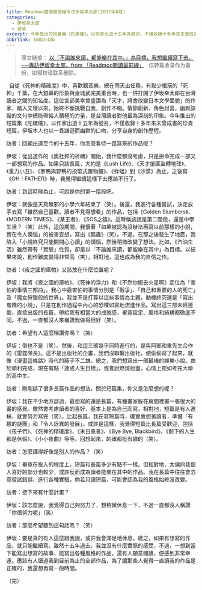 ```yaml
---
title: Readmoo閱讀最前線专访伊坂幸太郎(2017年8月)
categories:
  - 伊坂幸太郎
  - 访谈
excerpt: 今年推出的短篇集《陀螺儀》，以作家出道十五年為號召，不僅收錄十多年來未曾成書的珍貴短篇，伊坂本人也以一貫謙遜而幽默的口吻，分享自身的創作歷程。
abbrlink: 5d02e43b
---
```

> 原文链接：
[以「不論誰來讀，都能樂在其中。」為目標，我想繼續寫下去。 ──專訪伊坂幸太郎，from 「Readmoo閱讀最前線」](https://news.readmoo.com/2017/08/01/isaka-kotaro-interview/)
&nbsp;
仅转载收录作为备份，如侵权请联系删除。

&nbsp;
自從《死神的精確度》中，喜歡聽音樂、總在雨天出任務，有點少根筋的「死神」千葉，在大銀幕的形象與金城武完美重合時，也一併打開了伊坂幸太郎在台灣讀者之間的知名度。這位宮部美幸曾盛讚為「天才，將會改變日本文學面貌」的作家，踏入文壇以來，始終不斷挑戰自我，創作不輟。情節創新、角色討喜，幽默詼諧的文句中總能帶給人積極的力量，是台灣讀者對他最為深刻的印象。今年推出的短篇集《陀螺儀》，以作家出道十五年為號召，不僅收錄十多年來未曾成書的珍貴短篇，伊坂本人也以一貫謙遜而幽默的口吻，分享自身的創作歷程。

訪者：回顧出道至今的十五年，你怎麼看待一路寫來的作品呢？

<!-- more -->

伊坂：從出道作的《奧杜邦的祈禱》開始，我什麼都沒考慮，只是拚命完成一部又一部想寫的作品。如果只談長篇，大約是《Lush Life》、《天才搶匪盜轉地球》、《重力小丑》、《家鴨與野鴨的投幣式置物櫃》、《蚱蜢》到《沙漠》為止，之後寫《OH！FATHER》時，我覺得繼續這樣下去應該不行了。

訪者：到這時候為止，可說是你的第一階段吧。

伊坂：就像是天真無邪的小學六年結束了（笑）。後還，我進行各種嘗試，決定放手去寫「雖然自己喜歡，讀者不見得想看」的作品，包括《Golden Slumbers》、《MODERN TIMES》、《某王者》、《SOS之猿》。這時候該說是第二階段，還是中學生活？（笑）此外，這段期間，我懷著「如果被認為沒辦法再寫以前那樣的小說，實在令人懊惱」的被害妄想，寫出《瓢蟲》（笑）。不過，在那之後發生了地震，我陷入「小說終究只能開開心心讀」的煩惱，然後稍微改變了想法。比如，《汽油生活》雖然帶有「實驗」性質，卻是以「不論誰來讀，都能樂在其中」為目標。以結果來說，創作難度變得非常高（笑），相對地，這也成為我的自信之作。

訪者：《夜之國的庫帕》又該放在什麼位置呢？

伊坂：我將《夜之國的庫帕》、《死神的浮力》和《不然你搬去火星啊》定位為「害怕的事情三部曲」。我心中最害怕的事情分別是「戰爭」、「自己和重要的人的死亡」及「魔女狩獵般的世界」。我並不是打算以這些事情為主題，動機終究還是「寫出有趣的小說」，只是在創作過程中內心的恐懼如實地流進作品。寫出這三部未經連載、直接出版的長篇，帶給我有相當大的成就感，畢竟設定、風格和結構都徹底不同。不過，一直都沒人來稱讚我做得很好（笑）。

訪者：希望有人這麼稱讚你嗎？（笑）

伊坂：倒也不是（笑）。然後，和這三部幾乎同時進行的，是與阿部和重先生合作的《雷霆隊長》。這不是出版社的企畫，我們沒聯繫出版社，便偷偷寫了起來，就像《漫畫這條路》時代的藤子不二雄。總之，我們想寫出一部最棒的娛樂小說。由於順利完成，現在有點「達成人生目標」，或者說燃燒殆盡，心情上宛如考完大學的高中生。

訪者：剛剛談了很多長篇作品的想法，關於短篇集，你又是怎麼想的呢？

伊坂：我在不少地方談過，最想寫的還是長篇，有種畫家躲在房間裡畫一張很大的畫的感覺。雖然會考慮讀者的喜好，基本上是為自己而寫。相對地，短篇是有人邀稿，就會努力寫完（笑）。比起長篇，我在寫短篇時，確實會想著讀者，準備「有趣的謎團」和「令人訝異的發展」。或許是這樣，我覺得短篇比長篇受歡迎，包括《孩子們》、《死神的精確度》、《末日愚者》、《Bye Bye, Blackbird》、《剩下的人生都是休假》、《小小夜曲》等等。回想起來，的確都挺有趣的（笑）。

訪者：怎麼講得好像是別人的作品？（笑）

伊坂：畢竟在投入的程度上，短篇和長篇多少有點不一樣。但相對地，太偏向我個人喜好的部分也較少，或許反而成為讀者能樂在其中的作品。我在長篇中往往會恣意嘗試錯誤、進行各種實驗，倘若只讀短篇，可能會認為我的風格始終沒改變。

訪者：接下來有什麼計畫？

伊坂：該怎麼說，我覺得自己夠努力了，想稍微休息一下，不過一直都沒人稱讚「你很努力呢」（笑）

訪者：那麼希望聽到這句話嗎？（笑）

伊坂：要是真的有人這麼跟我說，或許我會滿足地休息。總之，如果有想寫的作品，就只能繼續寫。雖然十五年過去，我並沒有什麼實際的感受，不過，一想到當下能寫出想寫的故事、能寫出各種風格的作品，還有人願意閱讀，便感到非常幸運。應該有人讀過我到目前為止的全部作品，為了讓那些人覺得一直讀我的作品是正確的，我還想再寫一段時間。

（完）